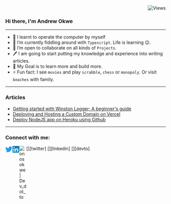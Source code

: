 <div align="right"><img src="https://komarev.com/ghpvc/?username=onosokwe&label=Views&color=blue&style=flat" alt="Views" /></div>

### Hi there, I'm Andrew Okwe

---

- 🔭 I learnt to operate the computer by myself
- 🌱 I’m currently fiddling around with `Typescript`. Life is learning 😉.
- 👯 I’m open to collaborate on all kinds of `Projects`.
- 🖊️ I am going to start putting my knowledge and experience into writing articles.
- 🥅 My Goal is to learn more and build more.
- ⚡ Fun fact: I see `movies` and play `scrabble`, `chess` or `monopoly`. Or visit `beaches` with family.

---

### Articles

- [Getting started with Winston Logger; A beginner's guide](https://dev.to/onosokwe/getting-started-with-winston-logger-a-beginner-s-guide-7j3)
- [Deploying and Hosting a Custom Domain on Vercel](https://jobizil.hashnode.dev/hosting-custom-domain-on-vercel)
- [Deploy NodeJS app on Heroku using Github](https://jobizil.hashnode.dev/deploy-nodejs-app-on-heroku-using-github)


---

### Connect with me:

[<img align="left" alt="onosokwe | Twitter" width="22px" src="https://github.com/devicons/devicon/blob/master/icons/twitter/twitter-original.svg" target= "_blank" />][twitter]
[<img align="left" alt="onosokwe | LinkedIn" width="22px" src="https://github.com/devicons/devicon/blob/master/icons/linkedin/linkedin-original.svg"  target= "_blank"/>][linkedin]
[<img align="left" alt="onosokwe | Dev_dot_to" width="22px" src="https://cdn.jsdelivr.net/npm/simple-icons@v3/icons/dev-dot-to.svg"  target= "_blank"/>][devto]
